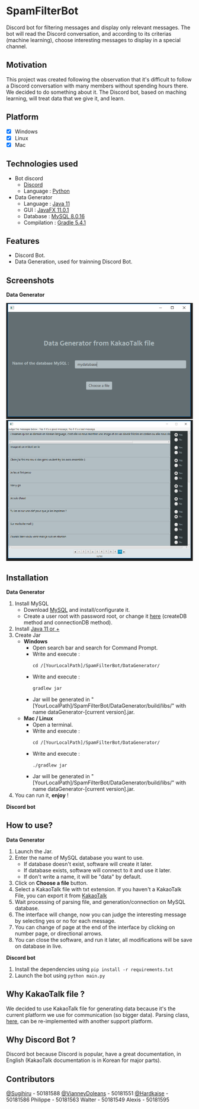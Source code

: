 # SpamFilterBot
Discord bot for filtering messages and display only relevant messages.
The bot will read the Discord conversation, and according to its criterias (machine learning), choose interesting messages to display in a special channel.

## Motivation
This project was created following the observation that it's difficult to follow a Discord conversation with many members without spending hours there.
We decided to do something about it.
The Discord bot, based on maching learning, will treat data that we give it, and learn.

## Platform
- [x] Windows
- [x] Linux
- [x] Mac

## Technologies used
- Bot discord
  - [Discord](https://discordapp.com/)
  - Language : [Python](https://www.python.org/)
- Data Generator
  - Language : [Java 11](https://www.java.com)
  - GUI : [JavaFX 11.0.1](https://openjfx.io/)
  - Database : [MySQL 8.0.16](https://www.mysql.com/)
  - Compilation : [Gradle 5.4.1](https://gradle.org/)

## Features
- Discord Bot.
- Data Generation, used for trainning Discord Bot.

## Screenshots

**Data Generator**


![Screenshot](./Screenshots/FirstScreenDataGenerator.PNG)
![Screenshot](./Screenshots/SecondScreenDataGenerator.PNG)

## Installation
**Data Generator**
  1. Install MySQL
      - Download [MySQL](https://www.mysql.com/downloads/) and install/configurate it.
      - Create a user root with password root, or change it [here](./DataGenerator/src/main/java/dataGenerator/dataStorage/DataBase.java) (createDB method and connectionDB method).
  2. Install [Java 11 or +](https://www.oracle.com/technetwork/java/javase/downloads/jdk11-downloads-5066655.html)
  3. Create Jar
      - **Windows**
        - Open search bar and search for Command Prompt.
        - Write and execute :
          ```
          cd /[YourLocalPath]/SpamFilterBot/DataGenerator/
          ```
        - Write and execute :
          ```
          gradlew jar
          ```
        - Jar will be generated in "[YourLocalPath]/SpamFilterBot/DataGenerator/build/libs/" with name dataGenerator-[current version].jar.
      - **Mac / Linux**
        - Open a terminal.
        - Write and execute :
          ```
          cd /[YourLocalPath]/SpamFilterBot/DataGenerator/
          ```
        - Write and execute :
          ```
          ./gradlew jar
          ```
        - Jar will be generated in "[YourLocalPath]/SpamFilterBot/DataGenerator/build/libs/" with name dataGenerator-[current version].jar.
  4. You can run it, **enjoy** !

**Discord bot**


## How to use?
**Data Generator**
  1. Launch the Jar.
  2. Enter the name of MySQL database you want to use.
      - If database doesn't exist, software will create it later.
      - If database exists, software will connect to it and use it later.
      - If don't write a name, it will be "data" by default.
  3. Click on **Choose a file** button.
  4. Select a KakaoTalk file with txt extension. If you haven't a KakaoTalk File, you can export it from [KakaoTalk](https://cs.kakao.com/helps?articleId=1073183090&category=234&device=2&locale=en&service=8)
  5. Wait processing of parsing file, and generation/connection on MySQL database.
  6. The interface will change, now you can judge the interesting message by selecting yes or no for each message.
  7. You can change of page at the end of the interface by clicking on number page, or 	directional arrows.
  8. You can close the software, and run it later, all modifications will be save on database in live.

**Discord bot**
  1. Install the dependencies using `pip install -r requirements.txt`
  2. Launch the bot using `python main.py`

## Why KakaoTalk file ?
We decided to use KakaoTalk file for generating data because it's the current platform we use for communication (so bigger data).
Parsing class, [here](./DataGenerator/src/main/java/dataGenerator/ParsingMessagesFromFile.java), can be re-implemented with another support platform.

## Why Discord Bot ?
Discord bot because Discord is popular, have a great documentation, in English (KakaoTalk documentation is in Korean for major parts).

## Contributors
[@Sugihiru](https://github.com/Sugihiru) - 50181588
[@VianneyDoleans](https://github.com/VianneyDoleans) - 50181551
[@Hardkaise](https://github.com/Hardkaise) - 50181586
Philippe - 50181563
Walter - 50181549
Alexis - 50181595
